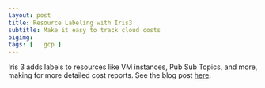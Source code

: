 ```yaml
---
layout: post
title: Resource Labeling with Iris3
subtitle: Make it easy to track cloud costs
bigimg: 
tags: [   gcp ]
---
```


Iris 3 adds labels to resources like VM instances, Pub Sub Topics, and more, making for more detailed cost reports. See the blog post [here](https://blog.doit-intl.com/iris-3-automatic-labeling-for-cost-control-7451b480ee13?source=friends_link&sk=b934039e5dc35c9d5e377b6a15fb6381).

 

 